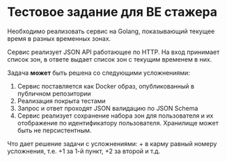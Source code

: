 # Тестовое задание для BE стажера

Необходимо реализовать сервис на Golang, показывающий текущее время в разных временных зонах.

Сервис реализует JSON API работающее по HTTP. На вход принимает список зон, в ответе выдает список зон с текущим временем в них.

Задача **может** быть решена со следующими усложнениями:

1. Сервис поставляется как Docker образ, опубликованный в публичном репозитории
2. Реализация покрыта тестами
3. Запрос и ответ проходят JSON валидацию по JSON Schema
4. Сервис реализует сохранение набора зон для пользователя и их отображение по идентификатору пользователя. Хранилище может быть не персистентным.

Что дает решение задачи с усложнениями: + в карму равный номеру усложнения, т.е. +1 за 1-й пункт, +2 за второй и т.д.

